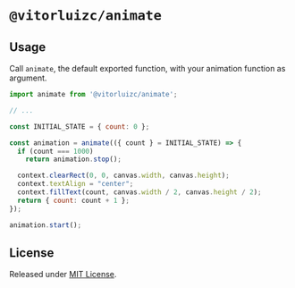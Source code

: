 # `@vitorluizc/animate`

## Usage

Call `animate`, the default exported function, with your animation function as argument.

```js
import animate from '@vitorluizc/animate';

// ...

const INITIAL_STATE = { count: 0 };

const animation = animate(({ count } = INITIAL_STATE) => {
  if (count === 1000)
    return animation.stop();

  context.clearRect(0, 0, canvas.width, canvas.height);
  context.textAlign = "center";
  context.fillText(count, canvas.width / 2, canvas.height / 2);
  return { count: count + 1 };
});

animation.start();
```

## License

Released under [MIT License](./LICENSE).
